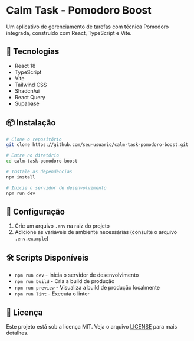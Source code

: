 # Calm Task - Pomodoro Boost

Um aplicativo de gerenciamento de tarefas com técnica Pomodoro integrada, construído com React, TypeScript e Vite.

## 🚀 Tecnologias

- React 18
- TypeScript
- Vite
- Tailwind CSS
- Shadcn/ui
- React Query
- Supabase

## 📦 Instalação

```bash
# Clone o repositório
git clone https://github.com/seu-usuario/calm-task-pomodoro-boost.git

# Entre no diretório
cd calm-task-pomodoro-boost

# Instale as dependências
npm install

# Inicie o servidor de desenvolvimento
npm run dev
```

## 🔧 Configuração

1. Crie um arquivo `.env` na raiz do projeto
2. Adicione as variáveis de ambiente necessárias (consulte o arquivo `.env.example`)

## 🛠️ Scripts Disponíveis

- `npm run dev` - Inicia o servidor de desenvolvimento
- `npm run build` - Cria a build de produção
- `npm run preview` - Visualiza a build de produção localmente
- `npm run lint` - Executa o linter

## 📝 Licença

Este projeto está sob a licença MIT. Veja o arquivo [LICENSE](LICENSE) para mais detalhes.
